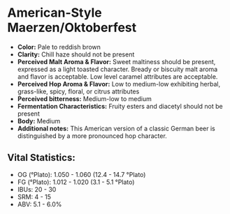 # American-Style Maerzen/Oktoberfest

- **Color:** Pale to reddish brown
- **Clarity:** Chill haze should not be present
- **Perceived Malt Aroma & Flavor:** Sweet maltiness should be present, expressed as a light toasted character. Bready or biscuity malt aroma and flavor is acceptable. Low level caramel attributes are acceptable.
- **Perceived Hop Aroma & Flavor:** Low to medium-low exhibiting herbal, grass-like, spicy, floral, or citrus attributes
- **Perceived bitterness:** Medium-low to medium
- **Fermentation Characteristics:** Fruity esters and diacetyl should not be present
- **Body:** Medium
- **Additional notes:** This American version of a classic German beer is distinguished by a more pronounced hop character.

## Vital Statistics:

- OG (°Plato): 1.050 - 1.060 (12.4 - 14.7 °Plato)
- FG (°Plato): 1.012 - 1.020 (3.1 - 5.1 °Plato)
- IBUs: 20 - 30
- SRM: 4 - 15
- ABV: 5.1 - 6.0%
